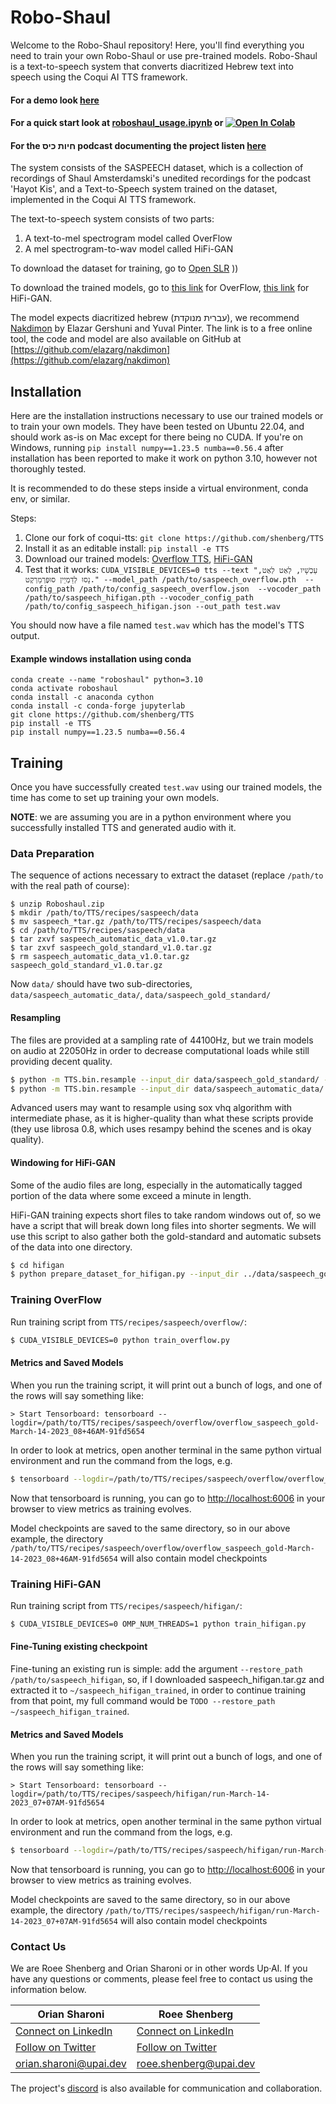 # Robo-Shaul

Welcome to the Robo-Shaul repository! Here, you'll find everything you need to train your own Robo-Shaul or use pre-trained models. Robo-Shaul is a text-to-speech system that converts diacritized Hebrew text into speech using the Coqui AI TTS framework.

#### For a demo look [here](https://anonymous19283746.github.io/saspeech/)

#### For a quick start look at [roboshaul_usage.ipynb](https://github.com/Sharonio/roboshaul/blob/main/roboshaul_usage.ipynb) or <a target="_blank" href="https://colab.research.google.com/github/Sharonio/roboshaul/blob/main/roboshaul_usage_colab.ipynb"><img src="https://colab.research.google.com/assets/colab-badge.svg" alt="Open In Colab"/></a>

#### For the חיות כיס podcast documenting the project listen [here](https://open.spotify.com/episode/7eM8KcpUGMxOk6X5WQYdh5?si=3xf0TNzwRTSHaCo8jIozOg)


The system consists of the SASPEECH dataset, which is a collection of recordings of Shaul Amsterdamski's unedited recordings for the podcast 'Hayot Kis', and a Text-to-Speech system trained on the dataset, implemented in the Coqui AI TTS framework.

The text-to-speech system consists of two parts:

1. A text-to-mel spectrogram model called OverFlow
2. A mel spectrogram-to-wav model called HiFi-GAN

To download the dataset for training, go to [Open SLR](https://www.openslr.org/134/)
))

To download the trained models, go to [this link](https://drive.google.com/drive/folders/1C7xfx8p8iTaF73bvfvIdkGDPv01wvjmx?usp=share_link) for OverFlow, [this link](https://drive.google.com/drive/folders/1SC6IQtdXH1SjHSgLGY1iZtl9nwDGQ072?usp=share_link) for HiFi-GAN.

The model expects diacritized hebrew (עברית מנוקדת), we recommend [Nakdimon](https://nakdimon.org) by Elazar Gershuni and Yuval Pinter. The link is to a free online tool, the code and model are also available on GitHub at [https://github.com/elazarg/nakdimon](https://github.com/elazarg/nakdimon)
## Installation

Here are the installation instructions necessary to use our trained models or to train your own models. They have been tested on Ubuntu 22.04, and should work as-is on Mac except for there being no CUDA.
If you're on Windows, running `pip install numpy==1.23.5 numba==0.56.4` after installation has been reported to make it work on python 3.10, however not thoroughly tested.

It is recommended to do these steps inside a virtual environment, conda env, or similar.

Steps:

1. Clone our fork of coqui-tts: `git clone https://github.com/shenberg/TTS`
2. Install it as an editable install: `pip install -e TTS`
3. Download our trained models: [Overflow TTS](https://drive.google.com/drive/folders/1C7xfx8p8iTaF73bvfvIdkGDPv01wvjmx?usp=share_link), [HiFi-GAN](https://drive.google.com/drive/folders/1SC6IQtdXH1SjHSgLGY1iZtl9nwDGQ072?usp=share_link)
4. Test that it works: `CUDA_VISIBLE_DEVICES=0 tts --text "עַכְשָׁיו, לְאַט לְאַט, נָסוּ לְדַמְיֵין סוּפֶּרְמַרְקֶט." --model_path /path/to/saspeech_overflow.pth  --config_path /path/to/config_saspeech_overflow.json  --vocoder_path /path/to/saspeech_hifigan.pth --vocoder_config_path /path/to/config_saspeech_hifigan.json --out_path test.wav`

You should now have a file named `test.wav` which has the model's TTS output.

#### Example windows installation using conda
```
conda create --name "roboshaul" python=3.10
conda activate roboshaul
conda install -c anaconda cython
conda install -c conda-forge jupyterlab
git clone https://github.com/shenberg/TTS
pip install -e TTS
pip install numpy==1.23.5 numba==0.56.4
```


## Training

Once you have successfully created `test.wav` using our trained models, the time has come to set up training your own models.

**NOTE**: we are assuming you are in a python environment where you successfully installed TTS and generated audio with it.

### Data Preparation

The sequence of actions necessary to extract the dataset (replace `/path/to` with the real path of course):

```
$ unzip Roboshaul.zip
$ mkdir /path/to/TTS/recipes/saspeech/data
$ mv saspeech_*tar.gz /path/to/TTS/recipes/saspeech/data
$ cd /path/to/TTS/recipes/saspeech/data
$ tar zxvf saspeech_automatic_data_v1.0.tar.gz
$ tar zxvf saspeech_gold_standard_v1.0.tar.gz
$ rm saspeech_automatic_data_v1.0.tar.gz saspeech_gold_standard_v1.0.tar.gz
```

Now `data/` should have two sub-directories, `data/saspeech_automatic_data/`, `data/saspeech_gold_standard/`

#### Resampling

The files are provided at a sampling rate of 44100Hz, but we train models on audio at 22050Hz in order to decrease computational loads while still providing decent quality.

```bash
$ python -m TTS.bin.resample --input_dir data/saspeech_gold_standard/ --output_dir data/saspeech_gold_standard_resampled --output_sr 22050
$ python -m TTS.bin.resample --input_dir data/saspeech_automatic_data/ --output_dir data/saspeech_automatic_data_resampled --output_sr 22050
```

Advanced users may want to resample using sox vhq algorithm with intermediate phase, as it is higher-quality than what these scripts provide (they use librosa 0.8, which uses resampy behind the scenes and is okay quality).
#### Windowing for HiFi-GAN
Some of the audio files are long, especially in the automatically tagged portion of the data where some exceed a minute in length.

HiFi-GAN training expects short files to take random windows out of, so we have a script that will break down long files into shorter segments. We will use this script to also gather both the gold-standard and automatic subsets of the data into one directory.

```bash
$ cd hifigan
$ python prepare_dataset_for_hifigan.py --input_dir ../data/saspeech_gold_standard_resampled/wavs/ ../data/saspeech_automatic_data_resampled/wavs/ --output_dir ../data/saspeech_all_windowed
```

### Training OverFlow

Run training script from `TTS/recipes/saspeech/overflow/`:
```bash
$ CUDA_VISIBLE_DEVICES=0 python train_overflow.py
```

#### Metrics and Saved Models
When you run the training script, it will print out a bunch of logs, and one of the rows will say something like:

```
> Start Tensorboard: tensorboard --logdir=/path/to/TTS/recipes/saspeech/overflow/overflow_saspeech_gold-March-14-2023_08+46AM-91fd5654
```
In order to look at metrics, open another terminal in the same python virtual environment and run the command from the logs, e.g.

```bash 
$ tensorboard --logdir=/path/to/TTS/recipes/saspeech/overflow/overflow_saspeech_gold-March-14-2023_08+46AM-91fd5654
```

Now that tensorboard is running, you can go to [http://localhost:6006](http://localhost:6006) in your browser to view metrics as training evolves.

Model checkpoints are saved to the same directory, so in our above example, the directory `/path/to/TTS/recipes/saspeech/overflow/overflow_saspeech_gold-March-14-2023_08+46AM-91fd5654` will also contain model checkpoints

### Training HiFi-GAN
Run training script from `TTS/recipes/saspeech/hifigan/`: 
```bash
$ CUDA_VISIBLE_DEVICES=0 OMP_NUM_THREADS=1 python train_hifigan.py
```

#### Fine-Tuning existing checkpoint
Fine-tuning an existing run is simple: add the argument `--restore_path /path/to/saspeech_hifigan`, so, if I downloaded saspeech_hifigan.tar.gz and extracted it to `~/saspeech_hifigan_trained`, in order to continue training from that point, my full command would be `TODO --restore_path ~/saspeech_hifigan_trained`.


#### Metrics and Saved Models
When you run the training script, it will print out a bunch of logs, and one of the rows will say something like:

```
> Start Tensorboard: tensorboard --logdir=/path/to/TTS/recipes/saspeech/hifigan/run-March-14-2023_07+07AM-91fd5654
```

In order to look at metrics, open another terminal in the same python virtual environment and run the command from the logs, e.g.

```bash 
$ tensorboard --logdir=/path/to/TTS/recipes/saspeech/hifigan/run-March-14-2023_07+07AM-91fd5654
```

Now that tensorboard is running, you can go to [http://localhost:6006](http://localhost:6006) in your browser to view metrics as training evolves.

Model checkpoints are saved to the same directory, so in our above example, the directory `/path/to/TTS/recipes/saspeech/hifigan/run-March-14-2023_07+07AM-91fd5654` will also contain model checkpoints

### Contact Us

We are Roee Shenberg and Orian Sharoni or in other words Up·AI. If you have any questions or comments, please feel free to contact us using the information below.

| **Orian Sharoni**          | **Roee Shenberg**         |
| ------------------------- | ------------------------- |
| <a href="https://www.linkedin.com/in/orian-sharoni/" target="_blank">Connect on LinkedIn</a> | <a href="https://www.linkedin.com/in/roeeshenberg/" target="_blank">Connect on LinkedIn</a> |
| <a href="https://twitter.com/OrianSharoni" target="_blank">Follow on Twitter</a>       | <a href="https://twitter.com/roeeshenberg" target="_blank">Follow on Twitter</a>       |
| <orian.sharoni@upai.dev>  | <roee.shenberg@upai.dev>  |

The project's <a href="https://discord.gg/t5d2N9gUZH" target="_blank">discord</a> is also available for communication and collaboration.
